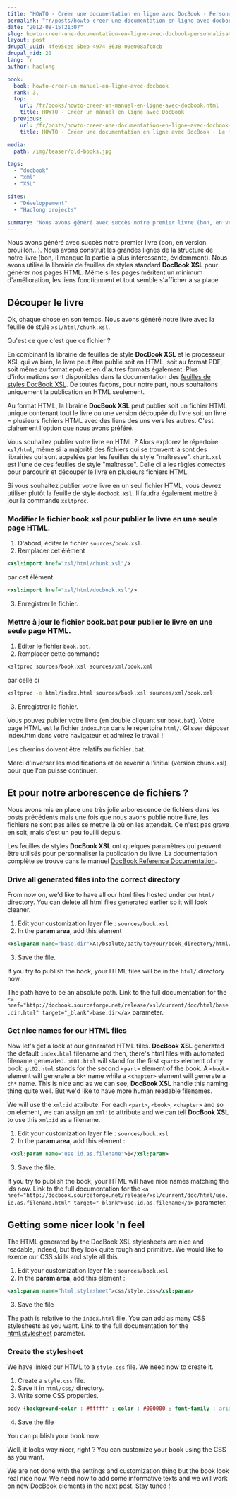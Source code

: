 ```yaml
---
title: "HOWTO - Créer une documentation en ligne avec DocBook - Personnalisation"
permalink: "fr/posts/howto-creer-une-documentation-en-ligne-avec-docbook-personnalisation.html"
date: "2012-08-15T21:07"
slug: howto-creer-une-documentation-en-ligne-avec-docbook-personnalisation
layout: post
drupal_uuid: 4fe95ced-5beb-4974-8638-00e008afc8cb
drupal_nid: 20
lang: fr
author: haclong

book:
  book: howto-creer-un-manuel-en-ligne-avec-docbook
  rank: 3,
  top: 
    url: /fr/books/howto-creer-un-manuel-en-ligne-avec-docbook.html
    title: HOWTO - Créer un manuel en ligne avec DocBook
  previous:
    url: /fr/posts/howto-creer-une-documentation-en-ligne-avec-docbook-le-fond.html
    title: HOWTO - Créer une documentation en ligne avec DocBook - Le fond

media:
  path: /img/teaser/old-books.jpg

tags:
  - "docbook"
  - "xml"
  - "XSL"

sites:
  - "Développement"
  - "Haclong projects"

summary: "Nous avons généré avec succès notre premier livre (bon, en version brouillon...). Nous avons construit les grandes lignes de la structure de notre livre (bon, il manque la partie la plus intéressante, évidemment). Nous avons utilisé la librairie de feuilles de styles standard DocBook XSL pour générer nos pages HTML. Même si les pages méritent un minimum d'amélioration, les liens fonctionnent et tout semble s'afficher à sa place."
---
```


Nous avons généré avec succès notre premier livre (bon, en version brouillon...). Nous avons construit les grandes lignes de la structure de notre livre (bon, il manque la partie la plus intéressante, évidemment). Nous avons utilisé la librairie de feuilles de styles standard **DocBook XSL** pour générer nos pages HTML. Même si les pages méritent un minimum d'amélioration, les liens fonctionnent et tout semble s'afficher à sa place.

## Découper le livre

Ok, chaque chose en son temps. Nous avons généré notre livre avec la feuille de style `xsl/html/chunk.xsl`.

Qu'est ce que c'est que ce fichier ?

En combinant la librairie de feuilles de style **DocBook XSL** et le processeur XSL qui va bien, le livre peut être publié soit en HTML, soit au format PDF, soit même au format epub et en d'autres formats également. Plus d'informations sont disponibles dans la documentation des <a href="http://sagehill.net/docbookxsl/index.html" target="_blank">feuilles de styles DocBook XSL</a>. De toutes façons, pour notre part, nous souhaitons uniquement la publication en HTML seulement.

Au format HTML, la librairie **DocBook XSL** peut publier soit un fichier HTML unique contenant tout le livre ou une version découpée du livre soit un livre = plusieurs fichiers HTML avec des liens des uns vers les autres. C'est clairement l'option que nous avons préféré.

Vous souhaitez publier votre livre en HTML ? Alors explorez le répertoire `xsl/html`, même si la majorité des fichiers qui se trouvent là sont des librairies qui sont appelées par les feuilles de style "maîtresse". `chunk.xsl` est l'une de ces feuilles de style "maîtresse". Celle ci a les règles correctes pour parcourir et découper le livre en plusieurs fichiers HTML.

Si vous souhaitez publier votre livre en un seul fichier HTML, vous devrez utiliser plutôt la feuille de style `docbook.xsl`. Il faudra également mettre à jour la commande `xsltproc`.

### Modifier le fichier book.xsl pour publier le livre en une seule page HTML.

1. D'abord, éditer le fichier `sources/book.xsl`.
2. Remplacer cet élément

```xml
<xsl:import href="xsl/html/chunk.xsl"/>
```

par cet élément

```xml
<xsl:import href="xsl/html/docbook.xsl"/>
```

3. Enregistrer le fichier.

### Mettre à jour le fichier book.bat pour publier le livre en une seule page HTML.

1. Editer le fichier `book.bat`.
2. Remplacer cette commande

```sh
xsltproc sources/book.xsl sources/xml/book.xml
```

par celle ci

```sh
xsltproc -o html/index.html sources/book.xsl sources/xml/book.xml
```

3. Enregistrer le fichier.

Vous pouvez publier votre livre (en double cliquant sur `book.bat`). Votre page HTML est le fichier `index.htm` dans le répertoire `html/`. Glisser déposer index.htm dans votre navigateur et admirez le travail !

Les chemins doivent être relatifs au fichier .bat.

Merci d'inverser les modifications et de revenir à l'initial (version chunk.xsl) pour que l'on puisse continuer.

## Et pour notre arborescence de fichiers ?

Nous avons mis en place une très jolie arborescence de fichiers dans les posts précédents mais une fois que nous avons publié notre livre, les fichiers ne sont pas allés se mettre là où on les attendait. Ce n'est pas grave en soit, mais c'est un peu fouilli depuis.

Les feuilles de styles **DocBook XSL** ont quelques paramètres qui peuvent être utilisés pour personnaliser la publication du livre. La documentation complète se trouve dans le manuel <a href="http://docbook.sourceforge.net/release/xsl/current/doc/" target="_blank">DocBook Reference Documentation</a>.

### Drive all generated files into the correct directory

From now on, we'd like to have all our html files hosted under our `html/` directory. You can delete all html files generated earlier so it will look cleaner.

1. Edit your customization layer file : `sources/book.xsl`
2. In the **param area**, add this element

```xml
<xsl:param name="base.dir">A:/bsolute/path/to/your/book_directory/html/</xsl:param>
```

3. Save the file.

If you try to publish the book, your HTML files will be in the `html/` directory now.

The path have to be an absolute path. Link to the full documentation for the `<a href="http://docbook.sourceforge.net/release/xsl/current/doc/html/base.dir.html" target="_blank">base.dir</a>` parameter.

### Get nice names for our HTML files

Now let's get a look at our generated HTML files. **DocBook XSL** generated the default `index.html` filename and then, there's html files with automated filename generated. `pt01.html` will stand for the first `<part>` element of my book. `pt02.html` stands for the second `<part>` element of the book. A `<book>` element will generate a `bk*` name while a `<chapter>` element will generate a `ch*` name. This is nice and as we can see, **DocBook XSL** handle this naming thing quite well. But we'd like to have more human readable filenames.

We will use the `xml:id` attribute. For each `<part>`, `<book>`, `<chapter>` and so on element, we can assign an `xml:id` attribute and we can tell **DocBook XSL** to use this `xml:id` as a filename.

1. Edit your customization layer file : `sources/book.xsl`
2. In the **param area**, add this element :

```xml
 <xsl:param name="use.id.as.filename">1</xsl:param>
```

3. Save the file.

If you try to publish the book, your HTML will have nice names matching the ids now. Link to the full documentation for the `<a href="http://docbook.sourceforge.net/release/xsl/current/doc/html/use.id.as.filename.html" target="_blank">use.id.as.filename</a>` parameter.

## Getting some nicer look 'n feel

The HTML generated by the DocBook XSL stylesheets are nice and readable, indeed, but they look quite rough and primitive. We would like to exerce our CSS skills and style all this.

1. Edit your customization layer file : `sources/book.xsl`
2. In the **param area**, add this element :

```xml
<xsl:param name="html.stylesheet">css/style.css</xsl:param>
```

3. Save the file

The path is relative to the `index.html` file. You can add as many CSS stylesheets as you want. Link to the full documentation for the <a href="http://docbook.sourceforge.net/release/xsl/current/doc/html/html.stylesheet.html" target="_blank">html.stylesheet</a> parameter.

### Create the stylesheet

We have linked our HTML to a `style.css` file. We need now to create it.

1. Create a `style.css` file.
2. Save it in `html/css/` directory.
3. Write some CSS properties.

```css
body {background-color : #ffffff ; color : #000000 ; font-family : arial }
```

4. Save the file

You can publish your book now.

Well, it looks way nicer, right ? You can customize your book using the CSS as you want.

We are not done with the settings and customization thing but the book look real nice now. We need now to add some informative texts and we will work on new DocBook elements in the next post. Stay tuned !
